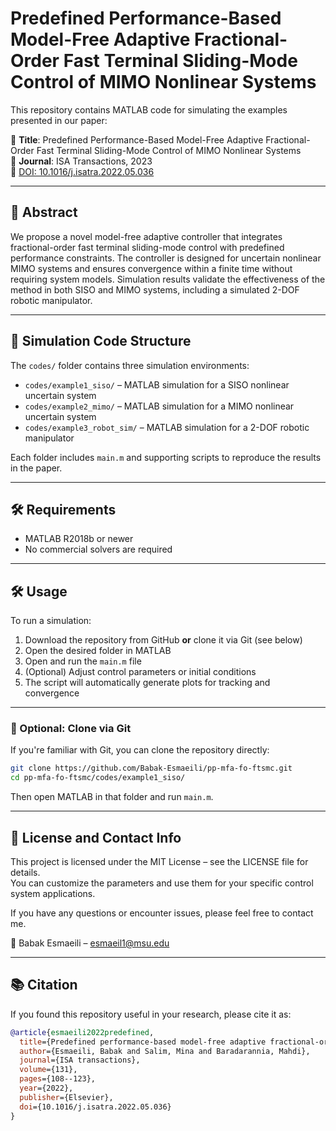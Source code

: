 # Predefined Performance-Based Model-Free Adaptive Fractional-Order Fast Terminal Sliding-Mode Control of MIMO Nonlinear Systems

This repository contains MATLAB code for simulating the examples presented in our paper:

📄 **Title**: Predefined Performance-Based Model-Free Adaptive Fractional-Order Fast Terminal Sliding-Mode Control of MIMO Nonlinear Systems  
📰 **Journal**: ISA Transactions, 2023  
🔗 [DOI: 10.1016/j.isatra.2022.05.036](https://doi.org/10.1016/j.isatra.2022.05.036)

---

## 🧠 Abstract

We propose a novel model-free adaptive controller that integrates fractional-order fast terminal sliding-mode control with predefined performance constraints. The controller is designed for uncertain nonlinear MIMO systems and ensures convergence within a finite time without requiring system models. Simulation results validate the effectiveness of the method in both SISO and MIMO systems, including a simulated 2-DOF robotic manipulator.

---

## 📁 Simulation Code Structure

The `codes/` folder contains three simulation environments:

- `codes/example1_siso/` – MATLAB simulation for a SISO nonlinear uncertain system
- `codes/example2_mimo/` – MATLAB simulation for a MIMO nonlinear uncertain system
- `codes/example3_robot_sim/` – MATLAB simulation for a 2-DOF robotic manipulator

Each folder includes `main.m` and supporting scripts to reproduce the results in the paper.

---

## 🛠 Requirements

- MATLAB R2018b or newer
- No commercial solvers are required

---

## 🛠 Usage

To run a simulation:

1. Download the repository from GitHub **or** clone it via Git (see below)
2. Open the desired folder in MATLAB
3. Open and run the `main.m` file
4. (Optional) Adjust control parameters or initial conditions
5. The script will automatically generate plots for tracking and convergence

---

### 🔁 Optional: Clone via Git

If you're familiar with Git, you can clone the repository directly:

```bash
git clone https://github.com/Babak-Esmaeili/pp-mfa-fo-ftsmc.git
cd pp-mfa-fo-ftsmc/codes/example1_siso/
```

Then open MATLAB in that folder and run `main.m`.

---

## 📜 License and Contact Info

This project is licensed under the MIT License – see the LICENSE file for details.  
You can customize the parameters and use them for your specific control system applications.

If you have any questions or encounter issues, please feel free to contact me.

📧 Babak Esmaeili – esmaeil1@msu.edu

---

## 📚 Citation

If you found this repository useful in your research, please cite it as:

```bibtex
@article{esmaeili2022predefined,
  title={Predefined performance-based model-free adaptive fractional-order fast terminal sliding-mode control of MIMO nonlinear systems},
  author={Esmaeili, Babak and Salim, Mina and Baradarannia, Mahdi},
  journal={ISA transactions},
  volume={131},
  pages={108--123},
  year={2022},
  publisher={Elsevier},
  doi={10.1016/j.isatra.2022.05.036}
}
```

